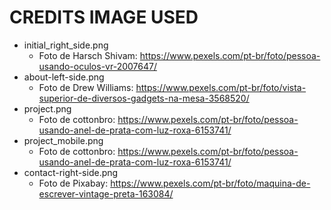 # CREDITS IMAGE USED

- initial_right_side.png
    - Foto de Harsch Shivam: https://www.pexels.com/pt-br/foto/pessoa-usando-oculos-vr-2007647/
- about-left-side.png
    - Foto de Drew Williams: https://www.pexels.com/pt-br/foto/vista-superior-de-diversos-gadgets-na-mesa-3568520/
- project.png
    - Foto de cottonbro: https://www.pexels.com/pt-br/foto/pessoa-usando-anel-de-prata-com-luz-roxa-6153741/
- project_mobile.png
    - Foto de cottonbro: https://www.pexels.com/pt-br/foto/pessoa-usando-anel-de-prata-com-luz-roxa-6153741/
- contact-right-side.png
    - Foto de Pixabay: https://www.pexels.com/pt-br/foto/maquina-de-escrever-vintage-preta-163084/